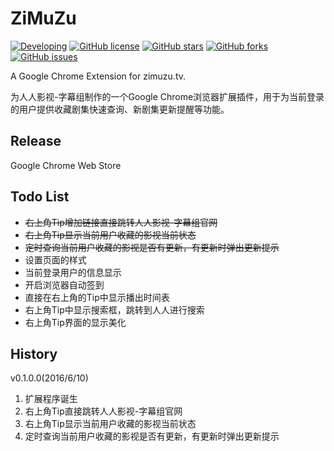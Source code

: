 # ZiMuZu
[![Developing](https://img.shields.io/badge/ZiMuZu.tv-developing-yellow.svg)](https://github.com/772807886/ZiMuZu)
[![GitHub license](https://img.shields.io/badge/license-MIT-blue.svg)](https://raw.githubusercontent.com/772807886/ZiMuZu/master/LICENSE)
[![GitHub stars](https://img.shields.io/github/stars/772807886/ZiMuZu.svg)](https://github.com/772807886/ZiMuZu/stargazers)
[![GitHub forks](https://img.shields.io/github/forks/772807886/ZiMuZu.svg)](https://github.com/772807886/ZiMuZu/network)
[![GitHub issues](https://img.shields.io/github/issues/772807886/ZiMuZu.svg)](https://github.com/772807886/ZiMuZu/issues)

A Google Chrome Extension for zimuzu.tv.

为人人影视-字幕组制作的一个Google Chrome浏览器扩展插件，用于为当前登录的用户提供收藏剧集快速查询、新剧集更新提醒等功能。

## Release
Google Chrome Web Store

## Todo List
* ~~右上角Tip增加链接直接跳转人人影视-字幕组官网~~
* ~~右上角Tip显示当前用户收藏的影视当前状态~~
* ~~定时查询当前用户收藏的影视是否有更新，有更新时弹出更新提示~~
* 设置页面的样式
* 当前登录用户的信息显示
* 开启浏览器自动签到
* 直接在右上角的Tip中显示播出时间表
* 右上角Tip中显示搜索框，跳转到人人进行搜索
* 右上角Tip界面的显示美化

## History
v0.1.0.0(2016/6/10)
1. 扩展程序诞生
2. 右上角Tip直接跳转人人影视-字幕组官网
3. 右上角Tip显示当前用户收藏的影视当前状态
4. 定时查询当前用户收藏的影视是否有更新，有更新时弹出更新提示
